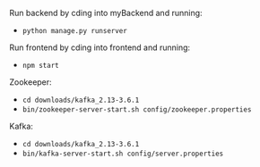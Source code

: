 Run backend by cding into myBackend and running:

- `python manage.py runserver`

Run frontend by cding into frontend and running:

- `npm start`

Zookeeper:

- `cd downloads/kafka_2.13-3.6.1`
- `bin/zookeeper-server-start.sh config/zookeeper.properties`

Kafka:

- `cd downloads/kafka_2.13-3.6.1`
- `bin/kafka-server-start.sh config/server.properties`
